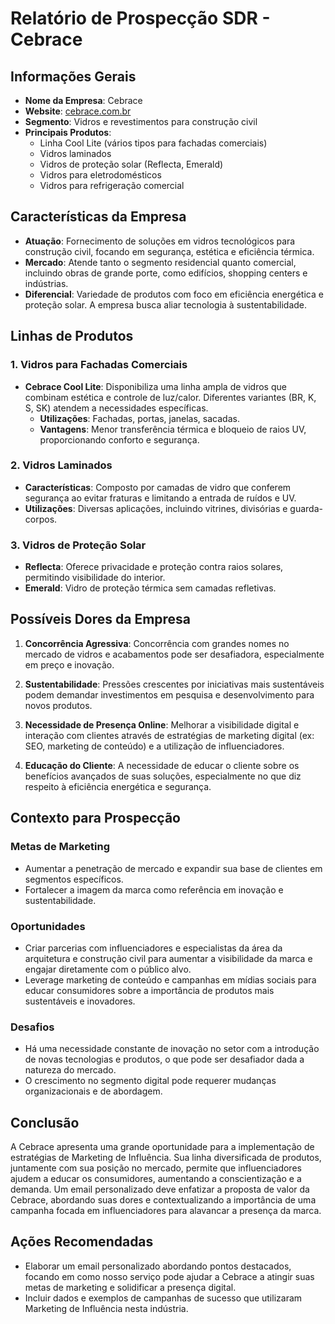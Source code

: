 # Relatório de Prospecção SDR - Cebrace

## Informações Gerais

- **Nome da Empresa**: Cebrace
- **Website**: [cebrace.com.br](http://www.cebrace.com.br)
- **Segmento**: Vidros e revestimentos para construção civil
- **Principais Produtos**:
  - Linha Cool Lite (vários tipos para fachadas comerciais)
  - Vidros laminados
  - Vidros de proteção solar (Reflecta, Emerald)
  - Vidros para eletrodomésticos
  - Vidros para refrigeração comercial

## Características da Empresa

- **Atuação**: Fornecimento de soluções em vidros tecnológicos para construção civil, focando em segurança, estética e eficiência térmica.
- **Mercado**: Atende tanto o segmento residencial quanto comercial, incluindo obras de grande porte, como edifícios, shopping centers e indústrias.
- **Diferencial**: Variedade de produtos com foco em eficiência energética e proteção solar. A empresa busca aliar tecnologia à sustentabilidade.

## Linhas de Produtos

### 1. Vidros para Fachadas Comerciais
- **Cebrace Cool Lite**: Disponibiliza uma linha ampla de vidros que combinam estética e controle de luz/calor. Diferentes variantes (BR, K, S, SK) atendem a necessidades específicas.
  - **Utilizações**: Fachadas, portas, janelas, sacadas.
  - **Vantagens**: Menor transferência térmica e bloqueio de raios UV, proporcionando conforto e segurança.

### 2. Vidros Laminados
- **Características**: Composto por camadas de vidro que conferem segurança ao evitar fraturas e limitando a entrada de ruídos e UV.
- **Utilizações**: Diversas aplicações, incluindo vitrines, divisórias e guarda-corpos.

### 3. Vidros de Proteção Solar
- **Reflecta**: Oferece privacidade e proteção contra raios solares, permitindo visibilidade do interior.
- **Emerald**: Vidro de proteção térmica sem camadas refletivas.

## Possíveis Dores da Empresa

1. **Concorrência Agressiva**: Concorrência com grandes nomes no mercado de vidros e acabamentos pode ser desafiadora, especialmente em preço e inovação.
   
2. **Sustentabilidade**: Pressões crescentes por iniciativas mais sustentáveis podem demandar investimentos em pesquisa e desenvolvimento para novos produtos.

3. **Necessidade de Presença Online**: Melhorar a visibilidade digital e interação com clientes através de estratégias de marketing digital (ex: SEO, marketing de conteúdo) e a utilização de influenciadores.

4. **Educação do Cliente**: A necessidade de educar o cliente sobre os benefícios avançados de suas soluções, especialmente no que diz respeito à eficiência energética e segurança.

## Contexto para Prospecção

### Metas de Marketing
- Aumentar a penetração de mercado e expandir sua base de clientes em segmentos específicos.
- Fortalecer a imagem da marca como referência em inovação e sustentabilidade.
  
### Oportunidades
- Criar parcerias com influenciadores e especialistas da área da arquitetura e construção civil para aumentar a visibilidade da marca e engajar diretamente com o público alvo.
- Leverage marketing de conteúdo e campanhas em mídias sociais para educar consumidores sobre a importância de produtos mais sustentáveis e inovadores.

### Desafios
- Há uma necessidade constante de inovação no setor com a introdução de novas tecnologias e produtos, o que pode ser desafiador dada a natureza do mercado.
- O crescimento no segmento digital pode requerer mudanças organizacionais e de abordagem.

## Conclusão

A Cebrace apresenta uma grande oportunidade para a implementação de estratégias de Marketing de Influência. Sua linha diversificada de produtos, juntamente com sua posição no mercado, permite que influenciadores ajudem a educar os consumidores, aumentando a conscientização e a demanda. Um email personalizado deve enfatizar a proposta de valor da Cebrace, abordando suas dores e contextualizando a importância de uma campanha focada em influenciadores para alavancar a presença da marca. 

## Ações Recomendadas
- Elaborar um email personalizado abordando pontos destacados, focando em como nosso serviço pode ajudar a Cebrace a atingir suas metas de marketing e solidificar a presença digital.
- Incluir dados e exemplos de campanhas de sucesso que utilizaram Marketing de Influência nesta indústria.